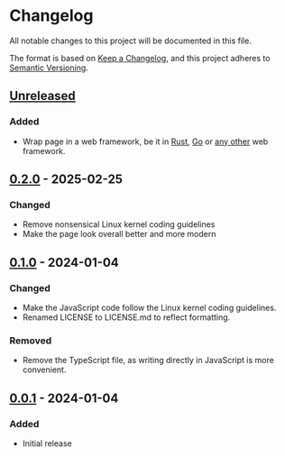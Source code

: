 # Changelog

All notable changes to this project will be documented in this file.

The format is based on [Keep a Changelog](https://keepachangelog.com/), and this project adheres to [Semantic Versioning](https://semver.org/).

## [Unreleased]

### Added

  - Wrap page in a web framework, be it in [Rust](https://yew.rs), [Go](https://gin-gonic.com/) or [any other](https://en.wikipedia.org/wiki/List_of_rich_web_application_frameworks) web framework.

## [0.2.0] - 2025-02-25

### Changed

  - Remove nonsensical Linux kernel coding guidelines
  - Make the page look overall better and more modern

## [0.1.0] - 2024-01-04

### Changed

  - Make the JavaScript code follow the Linux kernel coding guidelines.
  - Renamed LICENSE to LICENSE.md to reflect formatting.

### Removed

  - Remove the TypeScript file, as writing directly in JavaScript is more
    convenient.

## [0.0.1] - 2024-01-04

### Added

  - Initial release

[unreleased]: https://github.com/walker84837/color-blender/compare/v0.2.0...HEAD
[0.2.0]: https://github.com/walker84837/color-blender/compare/v0.1.0...v0.2.0
[0.1.0]: https://github.com/walker84837/color-blender/compare/v0.0.1...v0.1.0
[0.0.1]: https://github.com/walker84837/color-blender/releases/tag/v0.0.1
